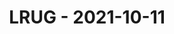 ---
layout: post
title: LRUG - 2021-10-11
datetime: '2021-10-11T18:20:00+01:00'
name: LRUG
external_url: https://www.eventbrite.com/e/lrug-october-2021-tickets-175803933297
online_event: true
year_month: 2021-10
---